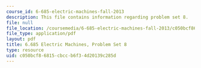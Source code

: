 ```yaml
---
course_id: 6-685-electric-machines-fall-2013
description: This file contains information regarding problem set 8.
file: null
file_location: /coursemedia/6-685-electric-machines-fall-2013/c050bcf86815cbccb6f34d20139c285d_MIT6_685F13_ps08.pdf
file_type: application/pdf
layout: pdf
title: 6.685 Electric Machines, Problem Set 8
type: resource
uid: c050bcf8-6815-cbcc-b6f3-4d20139c285d
---
```

